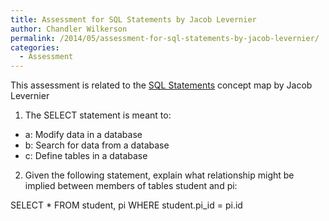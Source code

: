 ```yaml
---
title: Assessment for SQL Statements by Jacob Levernier
author: Chandler Wilkerson
permalink: /2014/05/assessment-for-sql-statements-by-jacob-levernier/
categories:
  - Assessment
---
```

This assessment is related to the [SQL Statements][1] concept map by Jacob Levernier

1. The SELECT statement is meant to:

*   a: Modify data in a database
*   b: Search for data from a database
*   c: Define tables in a database

2. Given the following statement, explain what relationship might be implied between members of tables student and pi:

SELECT * FROM student, pi WHERE student.pi_id = pi.id

&nbsp;

 [1]: http://teaching.software-carpentry.org/2014/05/01/concept-map-sql-select-statements/
